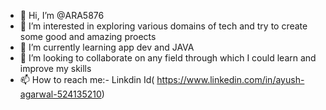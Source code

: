 - 👋 Hi, I’m @ARA5876
- 👀 I’m interested in exploring various domains of tech and try to create some good and amazing proects 
- 🌱 I’m currently learning app dev and JAVA 
- 💞️ I’m looking to collaborate on any field through which I could learn and improve my skills 
- 📫 How to reach me:- Linkdin Id( https://www.linkedin.com/in/ayush-agarwal-524135210) 

<!---
ARA5876/ARA5876 is a ✨ special ✨ repository because its `README.md` (this file) appears on your GitHub profile.
You can click the Preview link to take a look at your changes.
--->
